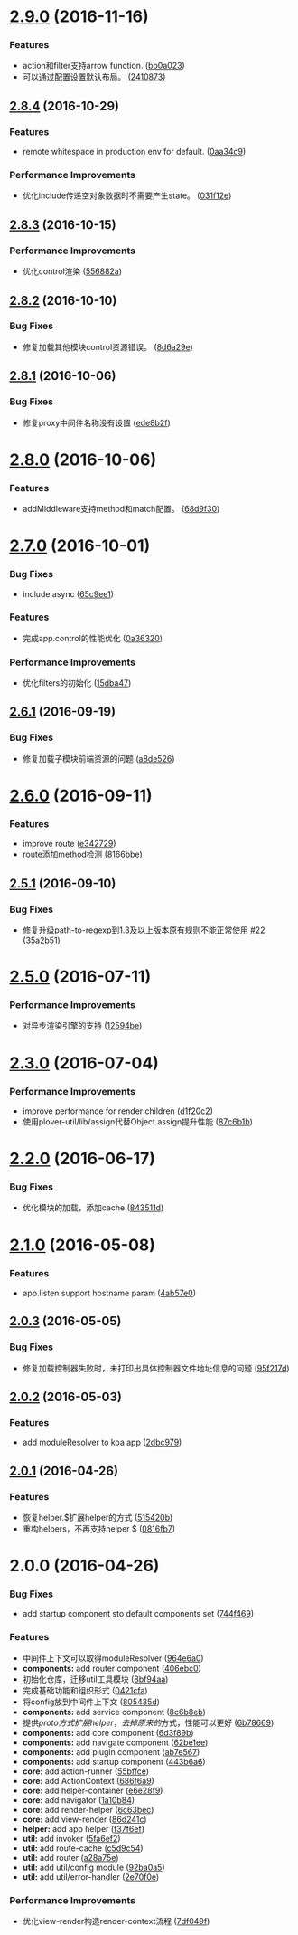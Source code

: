 <a name="2.9.0"></a>
# [2.9.0](https://github.com/alibaba/plover/compare/v2.8.4...v2.9.0) (2016-11-16)


### Features

* action和filter支持arrow function. ([bb0a023](https://github.com/alibaba/plover/commit/bb0a023))
* 可以通过配置设置默认布局。 ([2410873](https://github.com/alibaba/plover/commit/2410873))



<a name="2.8.4"></a>
## [2.8.4](https://github.com/alibaba/plover/compare/v2.8.3...v2.8.4) (2016-10-29)


### Features

* remote whitespace in production env for default. ([0aa34c9](https://github.com/alibaba/plover/commit/0aa34c9))


### Performance Improvements

* 优化include传递空对象数据时不需要产生state。 ([031f12e](https://github.com/alibaba/plover/commit/031f12e))



<a name="2.8.3"></a>
## [2.8.3](https://github.com/alibaba/plover/compare/v2.8.2...v2.8.3) (2016-10-15)


### Performance Improvements

* 优化control渲染 ([556882a](https://github.com/alibaba/plover/commit/556882a))



<a name="2.8.2"></a>
## [2.8.2](https://github.com/alibaba/plover/compare/v2.8.1...v2.8.2) (2016-10-10)


### Bug Fixes

* 修复加载其他模块control资源错误。 ([8d6a29e](https://github.com/alibaba/plover/commit/8d6a29e))



<a name="2.8.1"></a>
## [2.8.1](https://github.com/alibaba/plover/compare/v2.8.0...v2.8.1) (2016-10-06)


### Bug Fixes

* 修复proxy中间件名称没有设置 ([ede8b2f](https://github.com/alibaba/plover/commit/ede8b2f))



<a name="2.8.0"></a>
# [2.8.0](https://github.com/alibaba/plover/compare/v2.7.1...v2.8.0) (2016-10-06)


### Features

* addMiddleware支持method和match配置。 ([68d9f30](https://github.com/alibaba/plover/commit/68d9f30))



<a name="2.7.0"></a>
# [2.7.0](https://github.com/alibaba/plover/compare/v2.6.1...v2.7.0) (2016-10-01)


### Bug Fixes

* include async ([65c9ee1](https://github.com/alibaba/plover/commit/65c9ee1))


### Features

* 完成app.control的性能优化 ([0a36320](https://github.com/alibaba/plover/commit/0a36320))


### Performance Improvements

* 优化filters的初始化 ([15dba47](https://github.com/alibaba/plover/commit/15dba47))



<a name="2.6.1"></a>
## [2.6.1](https://github.com/alibaba/plover/compare/v2.6.0...v2.6.1) (2016-09-19)


### Bug Fixes

* 修复加载子模块前端资源的问题 ([a8de526](https://github.com/alibaba/plover/commit/a8de526))



<a name="2.6.0"></a>
# [2.6.0](https://github.com/alibaba/plover/compare/v2.5.1...v2.6.0) (2016-09-11)


### Features

* improve route ([e342729](https://github.com/alibaba/plover/commit/e342729))
* route添加method检测 ([8166bbe](https://github.com/alibaba/plover/commit/8166bbe))



<a name="2.5.1"></a>
## [2.5.1](https://github.com/alibaba/plover/compare/v2.5.0...v2.5.1) (2016-09-10)


### Bug Fixes

* 修复升级path-to-regexp到1.3及以上版本原有规则不能正常使用 [#22](https://github.com/alibaba/plover/issues/22) ([35a2b51](https://github.com/alibaba/plover/commit/35a2b51))



<a name="2.5.0"></a>
# [2.5.0](https://github.com/alibaba/plover/compare/v2.3.0...v2.5.0) (2016-07-11)


### Performance Improvements

* 对异步渲染引擎的支持 ([12594be](https://github.com/alibaba/plover/commit/12594be))



<a name="2.3.0"></a>
# [2.3.0](https://github.com/alibaba/plover/compare/v2.2.1...v2.3.0) (2016-07-04)


### Performance Improvements

* improve performance for render children ([d1f20c2](https://github.com/alibaba/plover/commit/d1f20c2))
* 使用plover-util/lib/assign代替Object.assign提升性能 ([87c6b1b](https://github.com/alibaba/plover/commit/87c6b1b))



<a name="2.2.0"></a>
# [2.2.0](https://github.com/alibaba/plover/compare/v2.1.1...v2.2.0) (2016-06-17)


### Bug Fixes

* 优化模块的加载，添加cache ([843511d](https://github.com/alibaba/plover/commit/843511d))



<a name="2.1.0"></a>
# [2.1.0](https://github.com/alibaba/plover/compare/v2.0.3...v2.1.0) (2016-05-08)


### Features

* app.listen support hostname param ([4ab57e0](https://github.com/alibaba/plover/commit/4ab57e0))



<a name="2.0.3"></a>
## [2.0.3](https://github.com/alibaba/plover/compare/v2.0.2...v2.0.3) (2016-05-05)


### Bug Fixes

* 修复加载控制器失败时，未打印出具体控制器文件地址信息的问题 ([95f217d](https://github.com/alibaba/plover/commit/95f217d))



<a name="2.0.2"></a>
## [2.0.2](https://github.com/alibaba/plover/compare/v2.0.1...v2.0.2) (2016-05-03)


### Features

* add moduleResolver to koa app ([2dbc979](https://github.com/alibaba/plover/commit/2dbc979))



<a name="2.0.1"></a>
## [2.0.1](https://github.com/alibaba/plover/compare/v2.0.0...v2.0.1) (2016-04-26)


### Features

* 恢复helper.$扩展helper的方式 ([515420b](https://github.com/alibaba/plover/commit/515420b))
* 重构helpers，不再支持helper $ ([0816fb7](https://github.com/alibaba/plover/commit/0816fb7))



<a name="2.0.0"></a>
# 2.0.0 (2016-04-26)


### Bug Fixes

* add startup component sto default components set ([744f469](https://github.com/alibaba/plover/commit/744f469))

### Features

* 中间件上下文可以取得moduleResolver ([964e6a0](https://github.com/alibaba/plover/commit/964e6a0))
* **components:** add router component ([406ebc0](https://github.com/alibaba/plover/commit/406ebc0))
* 初始化仓库，迁移util工具模块 ([8bf94aa](https://github.com/alibaba/plover/commit/8bf94aa))
* 完成基础功能和组织形式 ([0421cfa](https://github.com/alibaba/plover/commit/0421cfa))
* 将config放到中间件上下文 ([805435d](https://github.com/alibaba/plover/commit/805435d))
* **components:** add service component ([8c6b8eb](https://github.com/alibaba/plover/commit/8c6b8eb))
* 提供$proto方式扩展helper，去掉原来的$方式，性能可以更好 ([6b78669](https://github.com/alibaba/plover/commit/6b78669))
* **components:** add core component ([6d3f89b](https://github.com/alibaba/plover/commit/6d3f89b))
* **components:** add navigate component ([62be1ee](https://github.com/alibaba/plover/commit/62be1ee))
* **components:** add plugin component ([ab7e567](https://github.com/alibaba/plover/commit/ab7e567))
* **components:** add startup component ([443b6a6](https://github.com/alibaba/plover/commit/443b6a6))
* **core:** add action-runner ([55bffce](https://github.com/alibaba/plover/commit/55bffce))
* **core:** add ActionContext ([686f6a9](https://github.com/alibaba/plover/commit/686f6a9))
* **core:** add helper-container ([e6e28f9](https://github.com/alibaba/plover/commit/e6e28f9))
* **core:** add navigator ([1a10b84](https://github.com/alibaba/plover/commit/1a10b84))
* **core:** add render-helper ([6c63bec](https://github.com/alibaba/plover/commit/6c63bec))
* **core:** add view-render ([86d241c](https://github.com/alibaba/plover/commit/86d241c))
* **helper:** add app helper ([f37f6ef](https://github.com/alibaba/plover/commit/f37f6ef))
* **util:** add invoker ([5fa6ef2](https://github.com/alibaba/plover/commit/5fa6ef2))
* **util:** add route-cache ([c5d9c54](https://github.com/alibaba/plover/commit/c5d9c54))
* **util:** add router ([a28a75e](https://github.com/alibaba/plover/commit/a28a75e))
* **util:** add util/config module ([92ba0a5](https://github.com/alibaba/plover/commit/92ba0a5))
* **util:** add util/error-handler ([2e70f0e](https://github.com/alibaba/plover/commit/2e70f0e))

### Performance Improvements

* 优化view-render构造render-context流程 ([7df049f](https://github.com/alibaba/plover/commit/7df049f))



